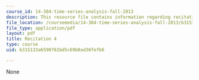 ```yaml
---
course_id: 14-384-time-series-analysis-fall-2013
description: This resource file contains information regarding recitation 4.
file_location: /coursemedia/14-384-time-series-analysis-fall-2013/b315133a6590761bd5c69b0ad36fefb6_MIT14_384F13_rec4.pdf
file_type: application/pdf
layout: pdf
title: Recitation 4
type: course
uid: b315133a6590761bd5c69b0ad36fefb6

---
```

None